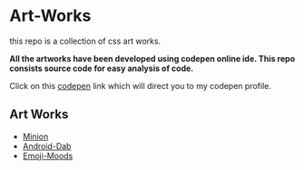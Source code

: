 # Art-Works
this repo is a collection of css art works.

**All the artworks have been developed using codepen online ide. This repo consists source code for easy analysis of code.**<br>

Click on this [codepen](https://codepen.io/vaishak10) link which will direct you to my codepen profile.

## Art Works
- [Minion](Art-works/Minion)
- [Android-Dab](Art-works/Android-Dab)
- [Emoji-Moods](Art-works/Mood-Selector)
